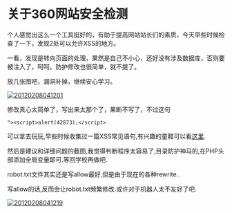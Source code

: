 # 关于360网站安全检测

个人感觉出这么一个工具挺好的，有助于提高网站站长们的素质，今天早些时候检查了一下，发现2处可以允许XSS的地方。

一看，发现是转向页面的处理，果然是自己不小心，还好没有涉及数据库，否则要被注入了，呵呵。防护修改也很简单，就不提了。 

放几张图吧，漏洞补掉，继续安心学习。 

[![20120208041201](https://attachment.soulteary.com/2012/02/08/20120208041201.jpg "20120208041201")](https://attachment.soulteary.com/2012/02/08/20120208041201.jpg) 

修改真心太简单了，写出来太那个了，果断不写了，不过这句

```
"><script>alert(42873);</script>
```

可以拿去玩玩,早些时候收集过一篇XSS常见语句,有兴趣的童鞋可以看[这里](http://promiseforever.com/2009/04/17/xss-test-codes.html). 

然后是建议和详细问题的截图,我觉得判断程序太容易了,目录防护神马的,在PHP头部添加全局变量即可.等回学校再做吧. 

robot.txt文件其实还是写allow最好,但是由于现在的各种rewrite..

写allow的话,反而会让robot.txt频繁修改.或许对于机器人太不友好了吧.

[![20120208041219](https://attachment.soulteary.com/2012/02/08/20120208041219.jpg "20120208041219")](https://attachment.soulteary.com/2012/02/08/20120208041219.jpg)

